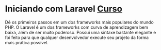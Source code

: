 # Iniciando com Laravel [Curso](https://www.schoolofnet.com/curso-iniciando-com-laravel/ "Link para o Curso")
Dê os primeiros passos em um dos frameworks mais populares do mundo PHP. O Laravel é um dos frameworks com curva de aprendizagem bem baixa, além de ser muito poderoso. Possui uma sintaxe bastante elegante e foi feito para que qualquer desenvolvedor execute seu projeto da forma mais prática possível.